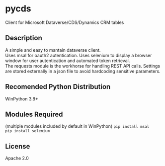 # pycds
Client for Microsoft Dataverse/CDS/Dynamics CRM tables
## Description
A simple and easy to mantain dataverse client.  
Uses msal for oauth2 autentication. Uses selenium to display a browser window for user autentication and automated token retrieval.  
The requests module is the workhorse for handling REST API calls.
Settings are stored externally in a json file to avoid hardcoding sensitive parameters.  
## Recomended Python Distribution
WinPython 3.8+
## Modules Required
(multiple modules included by default in WinPython) 
`pip install msal  
pip install selenium`
## License
Apache 2.0

